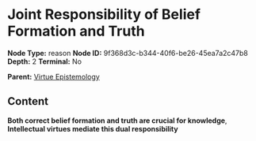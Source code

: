 # Joint Responsibility of Belief Formation and Truth

**Node Type:** reason
**Node ID:** 9f368d3c-b344-40f6-be26-45ea7a2c47b8
**Depth:** 2
**Terminal:** No

**Parent:** [Virtue Epistemology](virtue-epistemology.md)

## Content

**Both correct belief formation and truth are crucial for knowledge**, **Intellectual virtues mediate this dual responsibility**
